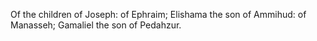 Of the children of Joseph: of Ephraim; Elishama the son of Ammihud: of Manasseh; Gamaliel the son of Pedahzur.
